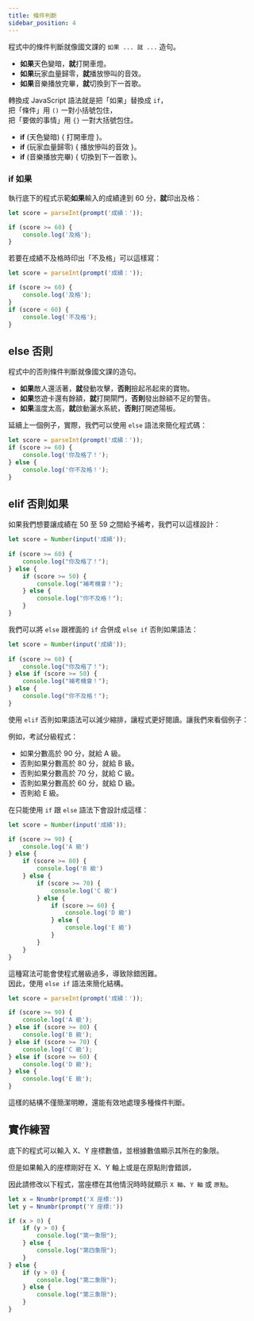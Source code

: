 ```yaml
---
title: 條件判斷
sidebar_position: 4
---
```


程式中的條件判斷就像國文課的 `如果 ... 就 ...` 造句。

- **如果**天色變暗，**就**打開車燈。
- **如果**玩家血量歸零，**就**播放慘叫的音效。
- **如果**音樂播放完畢，**就**切換到下一首歌。

轉換成 JavaScript 語法就是把「如果」替換成 `if`，  
把「條件」用 `()` 一對小括號包住，  
把「要做的事情」用 `{}` 一對大括號包住。

- **if** (天色變暗) { 打開車燈 }。
- **if** (玩家血量歸零) { 播放慘叫的音效 }。
- **if** (音樂播放完畢) { 切換到下一首歌 }。

### if 如果

執行底下的程式示範**如果**輸入的成績達到 60 分，**就**印出及格：

```javascript
let score = parseInt(prompt('成績：'));

if (score >= 60) {
    console.log('及格');
}
```

若要在成績不及格時印出「不及格」可以這樣寫：

```javascript
let score = parseInt(prompt('成績：'));

if (score >= 60) {
    console.log('及格');
}
if (score < 60) {
    console.log('不及格');
}
```

## else 否則

程式中的否則條件判斷就像國文課的造句。

- **如果**敵人還活著，**就**發動攻擊，**否則**撿起吊起來的寶物。
- **如果**悠遊卡還有餘額，**就**打開閘門，**否則**發出餘額不足的警告。
- **如果**溫度太高，**就**啟動灑水系統，**否則**打開遮陽板。


延續上一個例子，實際，我們可以使用 `else` 語法來簡化程式碼：

```javascript
let score = parseInt(prompt('成績：'));
if (score >= 60) {
    console.log('你及格了！');
} else {
    console.log('你不及格！');
}
```

## elif 否則如果

如果我們想要讓成績在 50 至 59 之間給予補考，我們可以這樣設計：

```javascript
let score = Number(input('成績'));
    
if (score >= 60) {
    console.log("你及格了！");
} else {
    if (score >= 50) {
        console.log("補考機會！");
    } else {
        console.log("你不及格！");
    }
}
```

我們可以將 `else` 跟裡面的 `if` 合併成 `else if` 否則如果語法：

```javascript
let score = Number(input('成績'));
    
if (score >= 60) {
    console.log("你及格了！");
} else if (score >= 50) {
    console.log("補考機會！");
} else {
    console.log("你不及格！");
}
```

使用 `elif` 否則如果語法可以減少縮排，讓程式更好閱讀。讓我們來看個例子：

例如，考試分級程式：
- 如果分數高於 90 分，就給 A 級。
- 否則如果分數高於 80 分，就給 B 級。
- 否則如果分數高於 70 分，就給 C 級。
- 否則如果分數高於 60 分，就給 D 級。
- 否則給 E 級。

在只能使用 `if` 跟 `else` 語法下會設計成這樣：

```javascript
let score = Number(input('成績'));

if (score >= 90) {
    console.log('A 級')
} else {
    if (score >= 80) {
        console.log('B 級')
    } else {
        if (score >= 70) {
            console.log('C 級')
        } else {
            if (score >= 60) {
                console.log('D 級')
            } else {
                console.log('E 級')
            }
        }       
    }           
}
```

這種寫法可能會使程式層級過多，導致除錯困難。  
因此，使用 `else if` 語法來簡化結構。

```javascript
let score = parseInt(prompt('成績：'));

if (score >= 90) {
    console.log('A 級');
} else if (score >= 80) {
    console.log('B 級');
} else if (score >= 70) {
    console.log('C 級');
} else if (score >= 60) {
    console.log('D 級');
} else {
    console.log('E 級');
}
```

這樣的結構不僅簡潔明瞭，還能有效地處理多種條件判斷。

## 實作練習

底下的程式可以輸入 X、Y 座標數值，並根據數值顯示其所在的象限。

但是如果輸入的座標剛好在 X、Y 軸上或是在原點則會錯誤，

因此請修改以下程式，當座標在其他情況時時就顯示 `X 軸`、`Y 軸` 或 `原點`。

```javascript
let x = Nnumbr(prompt('X 座標:'))
let y = Nnumbr(prompt('Y 座標:'))

if (x > 0) {
    if (y > 0) {
        console.log("第一象限");
    } else {
        console.log("第四象限");
    }
} else {
    if (y > 0) {
        console.log("第二象限");
    } else {
        console.log("第三象限");
    }
}
```